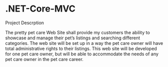 # .NET-Core-MVC
Project Descrption

The pretty pet care Web Site shall provide my customers the ability to showcase and manage their pet’s listings and searching different categories. The web site will be set up in a way the pet care owner will have total administrative rights to their listings. This web site will be developed for one pet care owner, but will be able to accommodate the needs of any pet care owner in the pet care career. 

